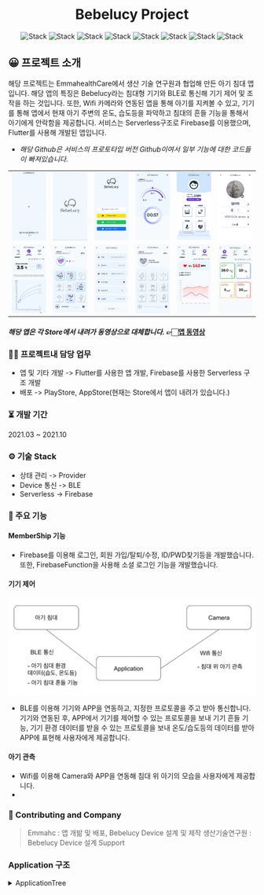 <h1 align="center">Bebelucy Project</h1>  

<div align="center">
 
![Stack](https://img.shields.io/badge/flutter-02569B?style=for-the-badge&logo=Flutter&logoColor=white)
![Stack](https://img.shields.io/badge/android-3DDC84?style=for-the-badge&logo=Android&logoColor=white)
![Stack](https://img.shields.io/badge/apple-000000?style=for-the-badge&logo=IOS&logoColor=white)
![Stack](https://img.shields.io/badge/dart-0175C2?style=for-the-badge&logo=Dart&logoColor=white)
![Stack](https://img.shields.io/badge/kotlin-7F52FF?style=for-the-badge&logo=Kotlin&logoColor=white)
![Stack](https://img.shields.io/badge/swift-F05138?style=for-the-badge&logo=Swift&logoColor=white)
![Stack](https://img.shields.io/badge/firebase-FFCA28?style=for-the-badge&logo=Firebase&logoColor=white)
![Stack](https://img.shields.io/badge/bluetooth-0082FC?style=for-the-badge&logo=BLE&logoColor=white)
 
</div>

## 😀 프로젝트 소개  
해당 프로젝트는 EmmahealthCare에서 생산 기술 연구원과 협업해 만든 아기 침대 앱입니다. 
해당 앱의 특징은 Bebelucy라는 침대형 기기와 BLE로 통신해 기기 제어 및 조작을 하는 것입니다. 또한, Wifi 카메라와 연동된 앱을 통해 아기를 지켜볼 수 있고, 기기를 통해 앱에서 현재 아기 주변의 온도, 습도등을 파악하고 침대의 흔들 기능을
통해서 아기에게 안락함을 제공합니다. 서비스는 Serverless구조로 Firebase를 이용했으며, Flutter를 사용해 개발된 앱입니다.

* _해당 Github은 서비스의 프로토타입 버전 Github이여서 일부 기능에 대한 코드들이 빠져있습니다._

<table>
   <tr>
      <td>
         <a href="https://drive.google.com/file/d/1LzqKtCCFKvX85juMHstk7__eLRABnv99/view?usp=drive_link">
         <img width="200px" src="./1.png">
      </td>
      <td>
         <a href="https://drive.google.com/file/d/1LzqKtCCFKvX85juMHstk7__eLRABnv99/view?usp=drive_link">
         <img width="200px" src="./2.png">
      </td>
      <td>
         <a href="https://drive.google.com/file/d/1LzqKtCCFKvX85juMHstk7__eLRABnv99/view?usp=drive_link">
         <img width="200px" src="./3.png">
      </td>
      <td>
         <a href="https://drive.google.com/file/d/1LzqKtCCFKvX85juMHstk7__eLRABnv99/view?usp=drive_link">
         <img width="200px" src="./4.png">
      </td>
      <td>
         <a href="https://drive.google.com/file/d/1LzqKtCCFKvX85juMHstk7__eLRABnv99/view?usp=drive_link">
         <img width="200px" src="./5.png">
      </td>
      <td>
         <a href="https://drive.google.com/file/d/1LzqKtCCFKvX85juMHstk7__eLRABnv99/view?usp=drive_link">
         <img width="200px" src="./6.png">
      </td>
   </tr>
   <tr>
      <td>
         <a href="https://drive.google.com/file/d/1LzqKtCCFKvX85juMHstk7__eLRABnv99/view?usp=drive_link">
         <img width="200px" src="./7.png">
      </td>            
      <td>
         <a href="https://drive.google.com/file/d/1LzqKtCCFKvX85juMHstk7__eLRABnv99/view?usp=drive_link">
         <img width="200px" src="./8.png">
      </td>
      <td>
         <a href="https://drive.google.com/file/d/1LzqKtCCFKvX85juMHstk7__eLRABnv99/view?usp=drive_link">
         <img width="200px" src="./9.png">
      </td>
      <td>
         <a href="https://drive.google.com/file/d/1LzqKtCCFKvX85juMHstk7__eLRABnv99/view?usp=drive_link">
         <img width="200px" src="./10.png">
      </td>
      <td>
         <a href="https://drive.google.com/file/d/1LzqKtCCFKvX85juMHstk7__eLRABnv99/view?usp=drive_link">
         <img width="200px" src="./11.png">
      </td>
      <td>
         <a href="https://drive.google.com/file/d/1LzqKtCCFKvX85juMHstk7__eLRABnv99/view?usp=drive_link">
         <img width="200px" src="./12.png">
      </td>
    </tr>	
</table>

#### _해당 앱은 각 Store에서 내려가 동영상으로 대체합니다._ 👉🏻[앱 동영상](https://drive.google.com/file/d/1LzqKtCCFKvX85juMHstk7__eLRABnv99/view?usp=drive_link)

<!-- [1.프로젝트 소개](#😀-프로젝트-소개)    
[2.프로젝트내 담당 업무](#🧑‍💻-프로젝트내-담당-업무)  
[3.개발 기간](#⏳️-개발-기간)  
[3.기술 스택](#⚙️-기술-Stack)  
[3.협업 기관](#🙌-Contributing-and-Company)   
[3.주요 기능](#📌-주요-기능)  
[4.개발을 하고 싶어요](#Application-구조) -->


### 🧑‍💻 프로젝트내 담당 업무  
+ 앱 및 기타 개발 -> Flutter를 사용한 앱 개발, Firebase를 사용한 Serverless 구조 개발  
+ 배포 -> PlayStore, AppStore(현재는 Store에서 앱이 내려가 있습니다.)     

### ⏳️ 개발 기간  
2021.03 ~ 2021.10

### ⚙️ 기술 Stack  
* 상태 관리 -> Provider
* Device 통신 -> BLE  
* Serverless -> Firebase

### 📌 주요 기능  
#### MemberShip 기능  
* Firebase를 이용해 로그인, 회원 가입/탈퇴/수정, ID/PWD찾기등을 개발했습니다. 또한, FirebaseFunction을 사용해 소셜 로그인 기능을 개발했습니다.  
 
#### 기기 제어  
<img width="600px" src="./structure.png"> 

* BLE를 이용해 기기와 APP을 연동하고, 지정한 프로토콜을 주고 받아 통신합니다. 기기와 연동된 후, APP에서 기기를 제어할 수 있는 프로토콜을 보내 기기 흔들 기능, 기기 환경 데이터를 받을 수 있는 프로토콜을 보내 온도/습도등의 데이터를 받아 APP에 표현해 사용자에게 제공합니다.

#### 아기 관측
* Wifi를 이용해 Camera와 APP을 연동해 침대 위 아기의 모습을 사용자에게 제공합니다.
* 

### 🙌 Contributing and Company    
> Emmahc : 앱 개밞 및 배포, Bebelucy Device 설계 및 제작
> 생산기술연구원 : Bebelucy Device 설계 Support



### Application 구조
<details><summary>ApplicationTree</summary>
   
```bash
├── BLE
│   ├── BLEProvider.dart
│   ├── BabyMonitoringDto.dart
│   ├── BleProtocol.dart
│   └── EnviromentMonitoringDto.dart
├── BLECommunicate
│   ├── BLEProtocol.dart
│   ├── BLEProvider.dart
│   └── BabyEnviromentDto.dart
├── BebeSharedPreference.dart
├── BebelucyColor.dart
├── BebelucyFont.dart
├── CheckCountry
│   └── CheckCountryFactory.dart
├── FCM
│   └── FcmFactory.dart
├── InitSetting.dart
├── LocalDB
│   ├── BabyImageDto.dart
│   ├── DBFactory.dart
│   ├── HeartRateModel.dart
│   ├── LocalDBFactory.dart
│   ├── LocalDBProvider.dart
│   ├── ProfileBirthModel.dart
│   ├── ProfileBloodTypeModel.dart
│   ├── ProfileGenderModel.dart
│   ├── ProfileImageModel.dart
│   ├── ProfileNameModel.dart
│   └── WeightModel.dart
├── Logger
│   └── LoggerFactory.dart
├── MemberShip
│   ├── MemberShipFactory.dart
│   └── MembershipVariables.dart
├── Network
│   └── NetworkObserver.dart
├── Notification
│   └── NotiFactory.dart
├── Page
│   ├── BLEScan
│   │   ├── BLEIconAnimation.dart
│   │   ├── BLEScanDeviceName.dart
│   │   ├── BLEScanPage.dart
│   │   ├── BLEScanPercentAnimation.dart
│   │   ├── BLEScanProvider.dart
│   │   ├── BLEScanSpiralAnimation.dart
│   │   ├── BLESearchText.dart
│   │   └── SpiralPathPainter.dart
│   ├── Camera
│   │   ├── CameraLoadingPage.dart
│   │   └── CameraPage.dart
│   ├── CommonUI
│   │   ├── AutoPositionedList.dart
│   │   ├── BebeToast.dart
│   │   ├── ContextMenu.dart
│   │   ├── LoadingUI.dart
│   │   └── LongList.dart
│   ├── Enviroment
│   │   ├── ActivatedBar.dart
│   │   ├── BabyEnviromentComponent
│   │   │   ├── BabyEnviroment.dart
│   │   │   ├── FineDust.dart
│   │   │   ├── Humidity.dart
│   │   │   ├── Temperature.dart
│   │   │   └── UltraFineDust.dart
│   │   ├── BabyHeartRateComponent
│   │   │   ├── BabyHeartAverage.dart
│   │   │   ├── BabyHeartRate.dart
│   │   │   ├── BabyHeartRateLabel.dart
│   │   │   └── HeartRateGraph.dart
│   │   ├── BabyWeightComponent
│   │   │   ├── BabyNowWeight.dart
│   │   │   ├── BabyWeight.dart
│   │   │   ├── BabyWeightGraph.dart
│   │   │   └── BabyWeightGuideText.dart
│   │   ├── EnviromentCurrentTimeProvider.dart
│   │   ├── EnviromentPage.dart
│   │   ├── EnviromentProvider.dart
│   │   ├── EnviromentTime.dart
│   │   └── EnviromentTopNavigation.dart
│   ├── FAQ
│   │   ├── FAQApplicationLIst.dart
│   │   ├── FAQDrawer.dart
│   │   ├── FAQEtcList.dart
│   │   ├── FAQList.dart
│   │   ├── FAQNavigation.dart
│   │   ├── FAQPage.dart
│   │   ├── FAQProductList.dart
│   │   ├── FAQProvider.dart
│   │   └── FAQTop.dart
│   ├── FetusWhiteNoise
│   │   ├── FetusMomSound.dart
│   │   ├── FetusSlider.dart
│   │   ├── FetusThumb.dart
│   │   ├── FetusWhiteNoiseList.dart
│   │   ├── FetusWhiteNoisePage.dart
│   │   └── FetusWhiteNoiseTitle.dart
│   ├── Home
│   │   ├── HomeBottom.dart
│   │   ├── HomeIcon.dart
│   │   ├── HomePage.dart
│   │   ├── HomeProfile.dart
│   │   ├── HomeTop.dart
│   │   └── TopArc.dart
│   ├── Login
│   │   ├── LoginItem.dart
│   │   ├── LoginPage.dart
│   │   └── LoginUI.dart
│   ├── Profile
│   │   ├── ProfileBirth.dart
│   │   ├── ProfileBloodType.dart
│   │   ├── ProfileGender.dart
│   │   ├── ProfileImage.dart
│   │   ├── ProfileLinear.dart
│   │   ├── ProfileName.dart
│   │   └── ProfilePage.dart
│   ├── Setting
│   │   ├── LogoutButton.dart
│   │   ├── SettingAccountItem.dart
│   │   ├── SettingBLEItem.dart
│   │   ├── SettingCameraItem.dart
│   │   ├── SettingPage.dart
│   │   ├── SettingPushItem.dart
│   │   ├── SettingPushSwitch.dart
│   │   ├── SettingQuestionItem.dart
│   │   ├── SettingVoiceItem.dart
│   │   └── SettingVoiceSwitch.dart
│   ├── Shake
│   │   ├── ShakePage.dart
│   │   ├── ShakeProvider.dart
│   │   ├── ShakeRange.dart
│   │   ├── ShakeRangeAnimation.dart
│   │   ├── ShakeRangeAnimationPath.dart
│   │   ├── ShakeStep.dart
│   │   ├── ShakeTimer.dart
│   │   ├── ShakeTimerEditor.dart
│   │   ├── ShakeTimerIsolate.dart
│   │   └── ShakeTitle.dart
│   ├── Splash
│   │   ├── SplashOpacityAnimation.dart
│   │   ├── SplashPage.dart
│   │   ├── SplashProvider.dart
│   │   └── SplashRotationAnimation.dart
│   └── WhiteNoise
│       ├── MomWhiteNoise.dart
│       ├── PlayerSlider.dart
│       ├── WhiteNoisSliderThumb.dart
│       ├── WhiteNoiseItem.dart
│       ├── WhiteNoiseItemSlider.dart
│       ├── WhiteNoiseMain.dart
│       ├── WhiteNoisePage.dart
│       ├── WhiteNoisePlayer.dart
│       ├── WhiteNoiseProvider.dart
│       ├── WhiteNoiseTimer.dart
│       └── WhiteNoiseTimerSetting.dart
├── Permission
│   └── PermissionFunction.dart
├── RealtimeDB
│   └── RealtimeDBFactory.dart
├── Routes.dart
├── STT
│   └── SttFactory.dart
├── SupportUI.dart
├── TTS
│   └── TtsFactory.dart
├── TestUIPage.dart
├── UpdateApp
│   └── UpdateAlertUI.dart
└── main.dart
``` 
   
</details>
